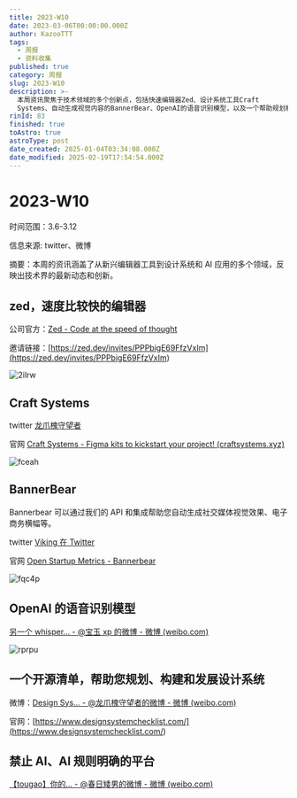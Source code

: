```yaml
---
title: 2023-W10
date: 2023-03-06T00:00:00.000Z
author: KazooTTT
tags:
  - 周报
  - 资料收集
published: true
category: 周报
slug: 2023-W10
description: >-
  本周资讯聚焦于技术领域的多个创新点，包括快速编辑器Zed、设计系统工具Craft
  Systems、自动生成视觉内容的BannerBear、OpenAI的语音识别模型，以及一个帮助规划和构建设计系统的开源清单。这些内容展示了技术界在编辑工具、设计系统和AI应用方面的最新进展和创新。
rinId: 83
finished: true
toAstro: true
astroType: post
date_created: 2025-01-04T03:34:08.000Z
date_modified: 2025-02-19T17:54:54.000Z
---
```


# 2023-W10

时间范围：3.6-3.12

信息来源: twitter、微博

摘要：本周的资讯涵盖了从新兴编辑器工具到设计系统和 AI 应用的多个领域，反映出技术界的最新动态和创新。

## zed，速度比较快的编辑器

公司官方：[Zed - Code at the speed of thought](<https://zed.dev/>)

邀请链接：[https://zed.dev/invites/PPPbigE69FfzVxIm](<https://zed.dev/invites/PPPbigE69FfzVxIm>)

![2ilrw](<https://pictures.kazoottt.top/2024/01/20240115-03fe7e1e39eda83290ef9fedc4f062af.webp>)

## Craft Systems

twitter [龙爪槐守望者](<https://twitter.com/ftium4/status/1634476061714165761>)

官网 [Craft Systems - Figma kits to kickstart your project! (craftsystems.xyz)](<https://www.craftsystems.xyz/>)

![fceah](<https://pictures.kazoottt.top/2024/01/20240115-fcc52487816976bb02edd9b7f06b81f2.webp>)

## BannerBear

Bannerbear 可以通过我们的 API 和集成帮助您自动生成社交媒体视觉效果、电子商务横幅等。

twitter [Viking 在 Twitter](<https://twitter.com/vikingmute/status/1633661260159123456>)

官网 [Open Startup Metrics - Bannerbear](<https://www.bannerbear.com/open/>)

![fqc4p](<https://pictures.kazoottt.top/2024/01/20240115-5fc5ce9c32bd1f535701c067864acedb.webp>)

## OpenAI 的语音识别模型

[另一个 whisper... - @宝玉 xp 的微博 - 微博 (weibo.com)](<https://weibo.com/1727858283/MwSTL8iMw#comment>)

![rprpu](<https://pictures.kazoottt.top/2024/01/20240115-f9dc5ee3869a425c8a361d9613131ab5.webp>)

## 一个开源清单，帮助您规划、构建和发展设计系统

微博：[Design Sys... - @龙爪槐守望者的微博 - 微博 (weibo.com)](<https://weibo.com/1227298402/MwM18a23h#comment>)

官网：[https://www.designsystemchecklist.com/](<https://www.designsystemchecklist.com/>)

## 禁止 AI、AI 规则明确的平台

[【tougao】你的... - @春日矮男的微博 - 微博 (weibo.com)](<https://weibo.com/6591016982/Mw9ACkbtD#comment>)
